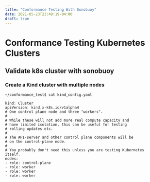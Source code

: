 ```yaml
---
title: "Conformance Testing With Sonobuoy"
date: 2021-05-23T23:49:19-04:00
draft: true
---
```


# Conformance Testing Kubernetes Clusters

## Validate k8s cluster with sonobuoy

### Create a Kind cluster with multiple nodes

```
~/conformance_test$ cat kind_config.yaml

kind: Cluster
apiVersion: kind.x-k8s.io/v1alpha4
# One control plane node and three "workers".
#
# While these will not add more real compute capacity and
# have limited isolation, this can be useful for testing
# rolling updates etc.
#
# The API-server and other control plane components will be
# on the control-plane node.
#
# You probably don't need this unless you are testing Kubernetes itself.
nodes:
- role: control-plane
- role: worker
- role: worker
- role: worker
```